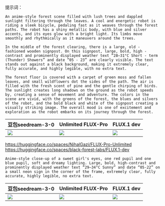 提示词：
```
An anime-style forest scene filled with lush trees and dappled sunlight filtering through the leaves. A cool and energetic robot is riding a sleek bicycle, pedaling fast as it weaves through the forest paths. The robot has a shiny metallic body, with blue and silver accents, and its eyes glow with a bright light. Its limbs move smoothly and rhythmically as it maneuvers around the trees.

In the middle of the forest clearing, there is a large, old - fashioned wooden signpost. On this signpost, large, bold, high - contrast and prominently displayed weather text “28–31°C Short - term (Thunder) Showers” and date “05 - 23” are clearly visible. The text stands out against a black background, making it extremely clear, fully accurate, and highly legible, with no extra text.

The forest floor is covered with a carpet of green moss and fallen leaves, and small wildflowers dot the sides of the path. The air is filled with the fresh scent of pine and the gentle chirping of birds. The sunlight creates long shadows on the ground as the robot speeds by, creating a sense of movement and adventure. The colors in the scene are vivid, with the greens of the forest, the blues and silvers of the robot, and the bold black and white of the signpost creating a visually striking image. The overall mood is one of excitement and exploration as the robot embarks on its journey through the forest. 
```

| 豆包seedream-3-0                           | Unlimited FLUX-Pro<br>                   | FLUX.1 dev<br>                           |
| ---------------------------------------- | ---------------------------------------- | ---------------------------------------- |
| ![](Pasted%20image%2020250523161829.png) | ![](Pasted%20image%2020250523161755.png) | ![](Pasted%20image%2020250523162102.png) |

https://huggingface.co/spaces/NihalGazi/FLUX-Pro-Unlimited
https://huggingface.co/spaces/black-forest-labs/FLUX.1-dev



```
Anime-style close-up of a sweet girl's eyes, one red pupil and one blue pupil, soft and dreamy lighting. Large, bold, high-contrast and prominently displayed weather text “29–34°C Sunny” and date “05-22” on a small neon sign in the corner of the frame, extremely clear, fully accurate, highly legible, no extra text.
```


| 豆包seedream-3-0                           | Unlimited FLUX-Pro<br>                   | FLUX.1 dev<br>                           |
| ---------------------------------------- | ---------------------------------------- | ---------------------------------------- |
| ![](Pasted%20image%2020250523162431.png) | ![](Pasted%20image%2020250523162639.png) | ![](Pasted%20image%2020250523162525.png) |


